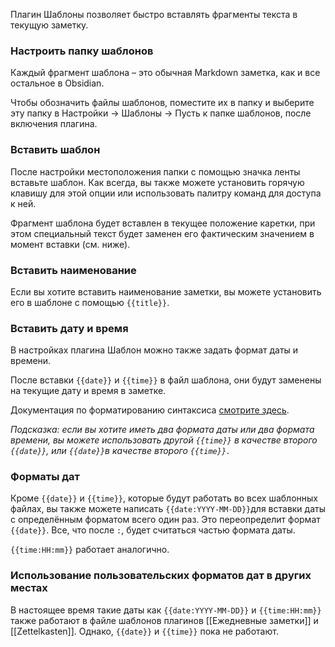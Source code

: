 Плагин Шаблоны позволяет быстро вставлять фрагменты текста в текущую заметку.

### Настроить папку шаблонов

Каждый фрагмент шаблона – это обычная Markdown заметка, как и все остальное в Obsidian.

Чтобы обозначить файлы шаблонов, поместите их в папку и выберите эту папку в Настройки -> Шаблоны -> Пусть к папке шаблонов, после включения плагина.

### Вставить шаблон

После настройки местоположения папки с помощью значка ленты вставьте шаблон. Как всегда, вы также можете установить горячую клавишу для этой опции или использовать палитру команд для доступа к ней.

Фрагмент шаблона будет вставлен в текущее положение каретки, при этом специальный текст будет заменен его фактическим значением в момент вставки (см. ниже).

### Вставить наименование

Если вы хотите вставить наименование заметки, вы можете установить его в шаблоне с помощью `{{title}}`.

### Вставить дату и время

В настройках плагина Шаблон можно также задать формат даты и времени.

После вставки `{{date}}` и `{{time}}` в файл шаблона, они будут заменены на текущие дату и время в заметке.

Документация по форматированию синтаксиса [смотрите здесь](https://momentjs.com/docs/#/displaying/format/).

_Подсказка: если вы хотите иметь два формата даты или два формата времени, вы можете использовать другой `{{time}}` в качестве второго `{{date}}`, или `{{date}}`в качестве второго `{{time}}.`_

### Форматы дат

Кроме `{{date}}` и `{{time}}`, которые будут работать во всех шаблонных файлах, вы также можете написать `{{date:YYYY-MM-DD}}`для вставки даты с определённым форматом всего один раз. Это переопределит формат `{{date}}`. Все, что после `:`, будет считаться частью формата даты.

`{{time:HH:mm}}` работает аналогично.

### Использование пользовательских форматов дат в других местах

В настоящее время такие даты как `{{date:YYYY-MM-DD}}` и `{{time:HH:mm}}` также работают в файле шаблонов плагинов [[Ежедневные заметки]] и [[Zettelkasten]]. Однако, `{{date}}` и `{{time}}` пока не работают.